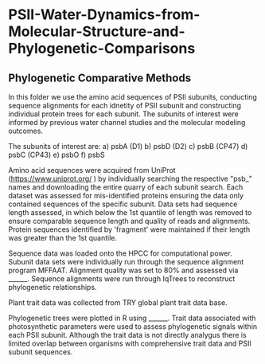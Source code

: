 # PSII-Water-Dynamics-from-Molecular-Structure-and-Phylogenetic-Comparisons
## Phylogenetic Comparative Methods

In this folder we use the amino acid sequences of PSII subunits, conducting sequence alignments for each idnetity of PSII subunit and constructing individual protein trees for each subunit. The subunits of interest were informed by previous water channel studies and the molecular modeling outcomes.

The subunits of interest are:
a) psbA (D1)
b) psbD (D2)
c) psbB (CP47)
d) psbC (CP43)
e) psbO 
f) psbS

Amino acid sequences were acquired from UniProt (https://www.uniprot.org/ ) by individually searching the respective "psb_" names and downloading the entire quarry of each subunit search. Each dataset was assessed for mis-identified proteins ensuring the data only contained sequences of the specific subunit. Data sets had sequence length assessed, in which below the 1st quantile of length was removed to ensure comparable sequence length and quality of reads and alignments. Protein sequences identified by 'fragment' were maintained if their length was greater than the 1st quantile.

Sequence data was loaded onto the HPCC for computational power. Subunit data sets were individually run through the sequence alignment program MFFAAT. Alignment quality was set to 80% and assessed via ______. Sequence alignments were run through IqTrees to reconstruct phylogenetic relationships. 

Plant trait data was collected from TRY global plant trait data base.


Phylogenetic trees were plotted in R using ______. Trait data associated with photosynthetic parameters were used to assess phylogenetic signals within each PSII subunit. Although the trait data is not directly analygus there is limited overlap between organisms with comprehensive trait data and PSII subunit sequences. 

